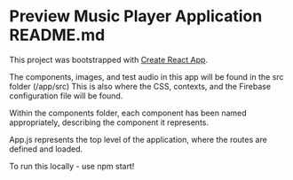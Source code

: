 # Preview Music Player Application README.md

This project was bootstrapped with [Create React App](https://github.com/facebook/create-react-app).

The components, images, and test audio in this app will be found in the src folder (/app/src)
This is also where the CSS, contexts, and the Firebase configuration file will be found.

Within the components folder, each component has been named appropriately, describing the component it represents.

App.js represents the top level of the application, where the routes are defined and loaded.

To run this locally - use npm start!